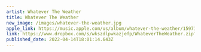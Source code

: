 ```yaml
---
artist: Whatever The Weather
title: Whatever The Weather
new_image: /images/whatever-the-weather.jpg
apple_link: https://music.apple.com/us/album/whatever-the-weather/1597123429
link: https://www.dropbox.com/s/wkszdlpwkazjefp/WhateverTheWeather.zip?dl=1
published_date: 2022-04-14T18:01:14.643Z
---
```

